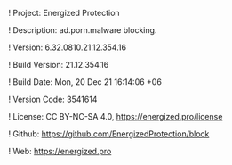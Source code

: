 ! Project: Energized Protection

! Description: ad.porn.malware blocking.

! Version: 6.32.0810.21.12.354.16

! Build Version: 21.12.354.16

! Build Date: Mon, 20 Dec 21 16:14:06 +06

! Version Code: 3541614

! License: CC BY-NC-SA 4.0, https://energized.pro/license

! Github: https://github.com/EnergizedProtection/block

! Web: https://energized.pro
